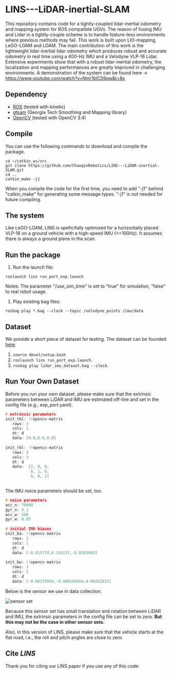 # LINS---LiDAR-inertial-SLAM

This repository contains code for a tightly-coupled lidar-inertial odometry and mapping system for ROS compatible UGVs. The reason of fusing IMU and Lidar in a tightly-couple scheme is to handle feature-less environments where previous methods may fail. This work is built upon LIO-mapping, LeGO-LOAM and LOAM. The main contribution of this work is the lightweight lidar-inertial lidar odometry which produces robust and accurate odometry in real time using a 400-Hz IMU and a Velodyne VLP-16 Lidar. Extensive experiments show that with a robust lidar-inertial odometry, the localization and mapping performances are greatly improved in challenging environments. A demonstration of the system can be found here -> https://www.youtube.com/watch?v=Nmr1blC09qw&t=8s



## Dependency

- [ROS](http://wiki.ros.org/ROS/Installation) (tested with kinetic)
- [gtsam](https://github.com/borglab/gtsam/releases) (Georgia Tech Smoothing and Mapping library)
- [OpenCV](https://opencv.org/) (tested with OpenCV 3.4)


## Compile

You can use the following commands to download and compile the package.

```
cd ~/catkin_ws/src
git clone https://github.com/ChaoqinRobotics/LINS---LiDAR-inertial-SLAM.git
cd ..
catkin_make -j1
```

When you compile the code for the first time, you need to add "-j1" behind "catkin_make" for generating some message types. "-j1" is not needed for future compiling.



## The system

Like LeGO-LOAM, LINS is speficifally optimized for a horizontally placed VLP-16 on a ground vehicle with a high-speed IMU (>=100Hz). It assumes there is always a ground plane in the scan. 



## Run the package

1. Run the launch file:

```
roslaunch lins run_port_exp.launch
```

Notes: The parameter "/use_sim_time" is set to "true" for simulation, "false" to real robot usage.

1. Play existing bag files:

```
rosbag play *.bag --clock --topic /velodyne_points /imu/data
```



## Dataset

We provide a short piece of dataset for testing. The dataset can be founded [here](https://drive.google.com/file/d/19UUcO77L-g-RsZd_SLyr6O39S2JXJtiK/view?usp=drive_web).

1. `source devel/setup.bash`
2. `roslaunch lins run_port_exp.launch`.
3. `rosbag play lidar_imu_dataset.bag --clock`.



## Run Your Own Dataset

Before you run your own dataset, please make sure that the extrinsic parameters between LiDAR and IMU are estimated off-line and set in the config file (e.g., exp_port.yaml).

```cpp
# extrinsic parameters
init_tbl: !!opencv-matrix
   rows: 3
   cols: 1
   dt: d
   data: [0.0,0.0,0.0]
   
init_rbl: !!opencv-matrix
   rows: 3
   cols: 3
   dt: d
   data:  [1, 0, 0, 
           0, 1, 0, 
           0, 0, 1]
   
```

The IMU noice parameters should be set, too.

```cpp
# noice parameters
acc_n: 70000
gyr_n: 0.1
acc_w: 500
gyr_w: 0.05
    
# initial IMU biases
init_ba: !!opencv-matrix
   rows: 3
   cols: 1
   dt: d
   data: [-0.015774,0.143237,-0.0263845]
   
init_bw: !!opencv-matrix
   rows: 3
   cols: 1
   dt: d
   data: [-0.00275058,-0.000165954,0.00262913]
```

Below is the sensor we use in data collection.

![sensor set](https://github.com/ChaoqinRobotics/LINS---LiDAR-inertial-SLAM/blob/master/sensor/fig_lidar.png)

Because this sensor set has small translation and rotation between LiDAR and IMU, the extrinsic parameters in the config file can be set to zero. **But this may not be the case in other sensor sets.**

Also, in this version of LINS, please make sure that the vehicle starts at the flat road, i.e., the roll and pitch angles are close to zero.



## Cite *LINS*

Thank you for citing our LINS paper if you use any of this code:

```

```



